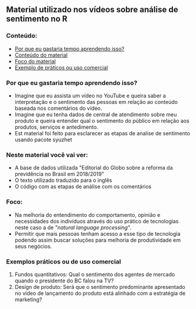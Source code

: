 ## Material utilizado nos vídeos sobre análise de sentimento no R 

### Conteúdo:
  * [Por que eu gastaria tempo aprendendo isso?](#Por-que-eu-gastaria-tempo-aprendendo-isso?)
  * [Conteúdo do material](#Neste-material-você-vai-ver)
  * [Foco do material](#Foco)        
  * [Exemplo de práticos ou uso comercial](#Exemplos-práticos-ou-de-uso-comercial)

### Por que eu gastaria tempo aprendendo isso?
- Imagine que eu assista um vídeo no YouTube e queira saber a interpretação e o sentimento das pessoas em relação ao conteúdo baseada nos comentários do vídeo.
- Imagine que eu tenha dados de central de atendimento sobre meu produto e queira entender qual o sentimento do público em relação aos produtos, serviços e antedimento.
- Est material foi feito para esclarecer as etapas de analise de sentimento usando pacote syuzhet

### Neste material você vai ver:
- A base de dados utilizada "Editorial do Globo sobre a reforma da previdência no Brasil em 2018/2019"
- O texto utilizado traduzido para o inglês 
- O código com as etapas de análise com os comentários

### Foco: 
- Na melhoria do entendimento do comportamento, opinião e necessidades dos indivíduos através do uso prático de tecnologias neste caso a de *"natural language processing"*. 
- Permitir que mais pessoas tenham acesso a esse tipo de tecnologia podendo assim buscar soluções para melhoria de produtividade em seus negócios.

### Exemplos práticos ou de uso comercial
  1. Fundos quantitativos: Qual o sentimento dos agentes de mercado quando o presidente do BC falou na TV?
  2. Design de produto: Será que o sentimento predominante apresentado no vídeo de lançamento do produto está alinhado com a estratégia de marketing?
  
